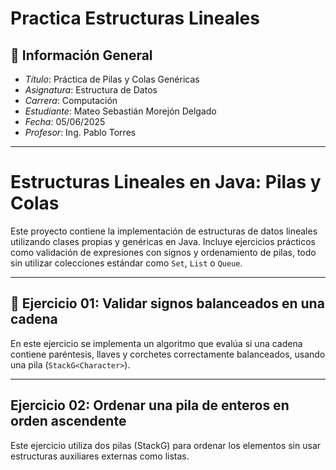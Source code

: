 # Practica Estructuras Lineales

## 📌 Información General

- *Título*: Práctica de Pilas y Colas Genéricas  
- *Asignatura*: Estructura de Datos  
- *Carrera*: Computación  
- *Estudiante*: Mateo Sebastián Morejón Delgado  
- *Fecha*: 05/06/2025  
- *Profesor*: Ing. Pablo Torres  

---

# Estructuras Lineales en Java: Pilas y Colas

Este proyecto contiene la implementación de estructuras de datos lineales utilizando clases propias y genéricas en Java. Incluye ejercicios prácticos como validación de expresiones con signos y ordenamiento de pilas, todo sin utilizar colecciones estándar como `Set`, `List` o `Queue`.

---

## 🧠 Ejercicio 01: Validar signos balanceados en una cadena

En este ejercicio se implementa un algoritmo que evalúa si una cadena contiene paréntesis, llaves y corchetes correctamente balanceados, usando una pila (`StackG<Character>`).

---
## Ejercicio 02: Ordenar una pila de enteros en orden ascendente
Este ejercicio utiliza dos pilas (StackG<Integer>) para ordenar los elementos sin usar estructuras auxiliares externas como listas.